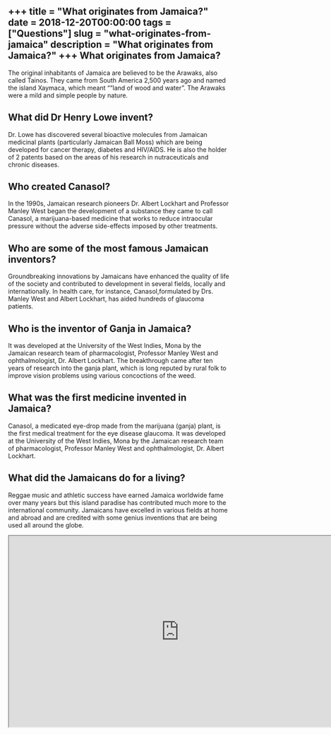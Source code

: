 +++
title = "What originates from Jamaica?"
date = 2018-12-20T00:00:00
tags = ["Questions"]
slug = "what-originates-from-jamaica"
description = "What originates from Jamaica?"
+++
What originates from Jamaica?
-----------------------------

The original inhabitants of Jamaica are believed to be the Arawaks, also called Tainos. They came from South America 2,500 years ago and named the island Xaymaca, which meant ““land of wood and water”. The Arawaks were a mild and simple people by nature.

What did Dr Henry Lowe invent?
------------------------------

Dr. Lowe has discovered several bioactive molecules from Jamaican medicinal plants (particularly Jamaican Ball Moss) which are being developed for cancer therapy, diabetes and HIV/AIDS. He is also the holder of 2 patents based on the areas of his research in nutraceuticals and chronic diseases.

Who created Canasol?
--------------------

In the 1990s, Jamaican research pioneers Dr. Albert Lockhart and Professor Manley West began the development of a substance they came to call Canasol, a marijuana-based medicine that works to reduce intraocular pressure without the adverse side-effects imposed by other treatments.

Who are some of the most famous Jamaican inventors?
---------------------------------------------------

Groundbreaking innovations by Jamaicans have enhanced the quality of life of the society and contributed to development in several fields, locally and internationally. In health care, for instance, Canasol,formulated by Drs. Manley West and Albert Lockhart, has aided hundreds of glaucoma patients.

Who is the inventor of Ganja in Jamaica?
----------------------------------------

It was developed at the University of the West Indies, Mona by the Jamaican research team of pharmacologist, Professor Manley West and ophthalmologist, Dr. Albert Lockhart. The breakthrough came after ten years of research into the ganja plant, which is long reputed by rural folk to improve vision problems using various concoctions of the weed.

What was the first medicine invented in Jamaica?
------------------------------------------------

Canasol, a medicated eye-drop made from the marijuana (ganja) plant, is the first medical treatment for the eye disease glaucoma. It was developed at the University of the West Indies, Mona by the Jamaican research team of pharmacologist, Professor Manley West and ophthalmologist, Dr. Albert Lockhart.

What did the Jamaicans do for a living?
---------------------------------------

Reggae music and athletic success have earned Jamaica worldwide fame over many years but this island paradise has contributed much more to the international community. Jamaicans have excelled in various fields at home and abroad and are credited with some genius inventions that are being used all around the globe.

<iframe allow="accelerometer; autoplay; clipboard-write; encrypted-media; gyroscope; picture-in-picture" allowfullscreen="" class="__youtube_prefs__  epyt-is-override  no-lazyload" data-no-lazy="1" data-origheight="433" data-origwidth="770" data-skipgform_ajax_framebjll="" height="433" id="_ytid_87620" loading="lazy" src="https://www.youtube.com/embed/jKz938Cb_Tw?enablejsapi=1&autoplay=0&cc_load_policy=0&cc_lang_pref=&iv_load_policy=1&loop=0&modestbranding=0&rel=1&fs=1&playsinline=0&autohide=2&theme=dark&color=red&controls=1&" title="YouTube player" width="770"></iframe>